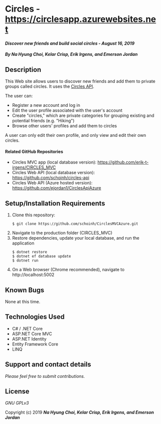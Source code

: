 # Circles - https://circlesapp.azurewebsites.net

#### _Discover new friends and build social circles - August 16, 2019_

#### _By **Na Hyung Choi, Kelar Crisp, Erik Irgens, and Emerson Jordan**_

## Description

This Web site allows users to discover new friends and add them to private groups called circles. It uses the [Circles API](https://github.com/ejordan1/CirclesApiAzure).

The user can:
* Register a new account and log in
* Edit the user profile associated with the user's account
* Create "circles," which are private categories for grouping existing and potential friends (e.g. "Hiking")
* Browse other users' profiles and add them to circles

A user can only edit their own profile, and only view and edit their own circles.

#### Related GitHub Repositories

* Circles MVC app (local database version): https://github.com/erik-t-irgens/CIRCLES_MVC
* Circles Web API (local database version): https://github.com/schoinh/circles-api
* Circles Web API (Azure hosted version): https://github.com/ejordan1/CirclesApiAzure

## Setup/Installation Requirements

1. Clone this repository:
    ```
    $ git clone https://github.com/schoinh/CirclesMVCAzure.git
    ```
2. Navigate to the production folder (CIRCLES_MVC)
3. Restore dependencies, update your local database, and run the application
    ```
    $ dotnet restore
    $ dotnet ef database update
    $ dotnet run
    ```
4. On a Web browser (Chrome recommended), navigate to http://localhost:5002

## Known Bugs
None at this time.

## Technologies Used
* C# / .NET Core
* ASP.NET Core MVC
* ASP.NET Identity
* Entity Framework Core
* LINQ

## Support and contact details

_Please feel free to submit contributions._

## License

*GNU GPLv3*

Copyright (c) 2019 **_Na Hyung Choi, Kelar Crisp, Erik Irgens, and Emerson Jordan_**
